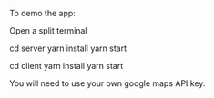 To demo the app:

Open a split terminal

cd server
yarn install
yarn start

cd client
yarn install
yarn start

You will need to use your own google maps API key.
